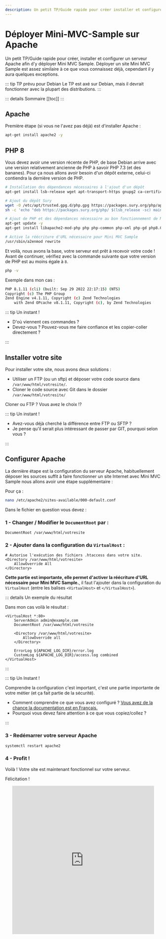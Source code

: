 ```yaml
---
description: Un petit TP/Guide rapide pour créer installer et configurer un serveur Apache afin d'y déployer Mini MVC Sample.
---
```


# Déployer Mini-MVC-Sample sur Apache

Un petit TP/Guide rapide pour créer, installer et configurer un serveur Apache afin d'y déployer Mini MVC Sample. Déployer un site Mini MVC Sample est assez similaire à ce que vous connaissez déjà, cependant il y aura quelques exceptions.

::: tip TP prévu pour Debian
Le TP est axé sur Debian, mais il devrait fonctionner avec la plupart des distributions.
:::

::: details Sommaire
[[toc]]
:::

## Apache

Première étape (si vous ne l'avez pas déjà) est d'installer Apache :

```sh
apt-get install apache2 -y
```

## PHP 8

Vous devez avoir une version récente de PHP, de base Debian arrive avec une version relativement ancienne de PHP à savoir PHP 7.3 (et des bananes). Pour ça nous allons avoir besoin d'un dépôt externe, celui-ci contiendra la dernière version de PHP.

```sh
# Installation des dépendances nécessaires à l'ajout d'un dépôt
apt-get install lsb-release wget apt-transport-https gnupg2 ca-certificates -y
```

```sh
# Ajout du dépôt Sury
wget -O /etc/apt/trusted.gpg.d/php.gpg https://packages.sury.org/php/apt.gpg
sh -c 'echo "deb https://packages.sury.org/php/ $(lsb_release -sc) main" > /etc/apt/sources.list.d/php.list'
```

```sh
# Ajout de PHP et des dépendances nécessaire au bon fonctionnement de Mini MVC Sample
apt-get update -y
apt-get install libapache2-mod-php php php-common php-xml php-gd php8.0-opcache php-mbstring php-tokenizer php-json php-bcmath php-zip unzip curl -y

# Active la réécriture d'URL nécessaire pour Mini MVC Sample
/usr/sbin/a2enmod rewrite
```

Et voilà, nous avons la base, votre serveur est prêt à recevoir votre code ! Avant de continuer, vérifiez avec la commande suivante que votre version de PHP est au moins égale à `8`.

```sh
php -v
```

Exemple dans mon cas :

```sh
PHP 8.1.11 (cli) (built: Sep 29 2022 22:17:15) (NTS)
Copyright (c) The PHP Group
Zend Engine v4.1.11, Copyright (c) Zend Technologies
    with Zend OPcache v8.1.11, Copyright (c), by Zend Technologies
```

::: tip Un instant !

- D'où viennent ces commandes ?
- Devez-vous ? Pouvez-vous me faire confiance et les copier-coller directement ?

:::

## Installer votre site

Pour installer votre site, nous avons deux solutions :

- Utiliser un FTP (ou un sftp) et déposer votre code source dans `/var/www/html/votresite/`.
- Cloner le code source avec Git dans le dossier `/var/www/html/votresite/`

Cloner ou FTP ? Vous avez le choix !?

::: tip Un instant !

- Avez-vous déjà cherché la différence entre FTP ou SFTP ?
- Je pense qu'il serait plus intéressant de passer par GIT, pourquoi selon vous ?

:::

## Configurer Apache

La dernière étape est la configuration du serveur Apache, habituellement déposer les sources suffit à faire fonctionner un site Internet avec Mini MVC Sample nous allons avoir une étape supplémentaire :

Pour ça :

```sh
nano /etc/apache2/sites-available/000-default.conf
```

Dans le fichier en question vous devez :

### 1 - **Changer** / **Modifier** le `DocumentRoot` par :

```apacheconf
DocumentRoot /var/www/html/votresite
```

### 2 - Ajouter **dans** la configuration du `VirtualHost` :

```apacheconf
# Autorise l'exécution des fichiers .htaccess dans votre site.
<Directory /var/www/html/votresite>
    AllowOverride All
</Directory>
```

**Cette partie est importante, elle permet d'activer la réécriture d'URL nécessaire pour Mini MVC Sample.**, il faut l'ajouter dans la configuration du `VirtualHost` (entre les balises `<VirtualHost>` et `</VirtualHost>`).

::: details Un exemple du résultat

Dans mon cas voilà le résultat :

```apacheconf
<VirtualHost *:80>
    ServerAdmin admin@example.com
    DocumentRoot /var/www/html/votresite

    <Directory /var/www/html/votresite>
        AllowOverride all
    </Directory>

    ErrorLog ${APACHE_LOG_DIR}/error.log
    CustomLog ${APACHE_LOG_DIR}/access.log combined
</VirtualHost>
```

:::

::: tip Un Instant !

Comprendre la configuration c'est important, c'est une partie importante de votre métier (et ça fait partie de la sécurité).

- Comment comprendre ce que vous avez configuré ? [Vous avez de la chance la documentation est en Français.](https://httpd.apache.org/docs/2.4/configuring.html)
- Pourquoi vous devez faire attention à ce que vous copiez/collez ?

:::

### 3 - Redémarrer votre serveur Apache

```sh
systemctl restart apache2
```

### 4 - Profit !

Voilà ! Votre site est maintenant fonctionnel sur votre serveur.

Félicitation !

<center>
<iframe src="https://giphy.com/embed/NEvPzZ8bd1V4Y" width="459" height="480" frameBorder="0" class="giphy-embed" allowFullScreen></iframe>
</center>
